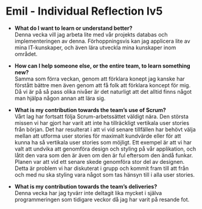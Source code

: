 # Emil - Individual Reflection lv5
* **What do I want to learn or understand better?**  
Denna vecka vill jag arbeta lite med vår projekts databas och implementeringen av denna. Förhoppningsvis kan jag applicera lite av mina IT-kunskaper, och även lära utveckla mina kunskaper inom området. 

* **How can I help someone else, or the entire team, to learn something new?**  
Samma som förra veckan, genom att förklara konept jag kanske har förstått bättre men även genom att få folk att förklara koncept för mig. Då vi är på så pass olika nivåer är det naturligt att det alltid finns något man hjälpa någon annan att lära sig.

* **What is my contribution towards the team’s use of Scrum?**  
Vårt lag har fortsatt följa Scrum-arbetssättet väldigt nära. Den största missen vi har gjort har varit att inte ha tillräckligt vertikala user stories från början. Det har resulterat i att vi vid senare tillfällen har behövt välja mellan att utforma user stories för maximalt kundvärde eller för att kunna ha så vertikala user stories som möjligt. Ett exempel är att vi har valt att undvika att genomföra design och styling på vår applikation, och låtit den vara som den är även om den är ful eftersom den ändå funkar. Planen var att vid ett senare skede genomföra stor del av designen. Detta är problem vi har diskuterat i grupp och kommit fram till att från och med nu ska styling vara något som tas hänsyn till i alla user stories.

* **What is my contribution towards the team’s deliveries?**  
Denna vecka har jag tyvärr inte deltagit lika mycket i själva programmeringen som tidigare veckor då jag har varit på resande fot.
